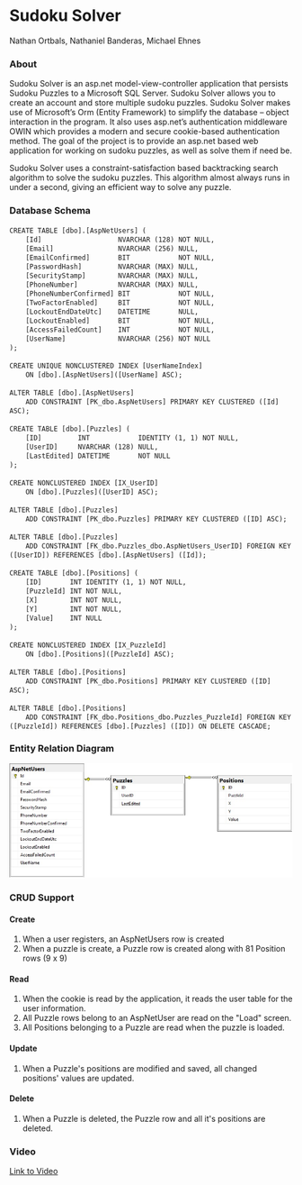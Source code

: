# Sudoku Solver
Nathan Ortbals, Nathaniel Banderas, Michael Ehnes

### About
Sudoku Solver is an asp.net model-view-controller application that persists Sudoku Puzzles to a Microsoft SQL Server. Sudoku Solver allows you to create an account and store multiple sudoku puzzles. Sudoku Solver makes use of Microsoft’s Orm (Entity Framework) to simplify the database – object interaction in the program. It also uses asp.net’s authentication middleware OWIN which provides a modern and secure cookie-based authentication method. The goal of the project is to provide an asp.net based web application for working on sudoku puzzles, as well as solve them if need be.

Sudoku Solver uses a constraint-satisfaction based backtracking search algorithm to solve the sudoku puzzles. This algorithm almost always runs in under a second, giving an efficient way to solve any puzzle.

### Database Schema
``` 
CREATE TABLE [dbo].[AspNetUsers] (
    [Id]                   NVARCHAR (128) NOT NULL,
    [Email]                NVARCHAR (256) NULL,
    [EmailConfirmed]       BIT            NOT NULL,
    [PasswordHash]         NVARCHAR (MAX) NULL,
    [SecurityStamp]        NVARCHAR (MAX) NULL,
    [PhoneNumber]          NVARCHAR (MAX) NULL,
    [PhoneNumberConfirmed] BIT            NOT NULL,
    [TwoFactorEnabled]     BIT            NOT NULL,
    [LockoutEndDateUtc]    DATETIME       NULL,
    [LockoutEnabled]       BIT            NOT NULL,
    [AccessFailedCount]    INT            NOT NULL,
    [UserName]             NVARCHAR (256) NOT NULL
);

CREATE UNIQUE NONCLUSTERED INDEX [UserNameIndex]
    ON [dbo].[AspNetUsers]([UserName] ASC);
    
ALTER TABLE [dbo].[AspNetUsers]
    ADD CONSTRAINT [PK_dbo.AspNetUsers] PRIMARY KEY CLUSTERED ([Id] ASC);
    
CREATE TABLE [dbo].[Puzzles] (
    [ID]         INT            IDENTITY (1, 1) NOT NULL,
    [UserID]     NVARCHAR (128) NULL,
    [LastEdited] DATETIME       NOT NULL
);

CREATE NONCLUSTERED INDEX [IX_UserID]
    ON [dbo].[Puzzles]([UserID] ASC);

ALTER TABLE [dbo].[Puzzles]
    ADD CONSTRAINT [PK_dbo.Puzzles] PRIMARY KEY CLUSTERED ([ID] ASC);

ALTER TABLE [dbo].[Puzzles]
    ADD CONSTRAINT [FK_dbo.Puzzles_dbo.AspNetUsers_UserID] FOREIGN KEY ([UserID]) REFERENCES [dbo].[AspNetUsers] ([Id]);
    
CREATE TABLE [dbo].[Positions] (
    [ID]       INT IDENTITY (1, 1) NOT NULL,
    [PuzzleId] INT NOT NULL,
    [X]        INT NOT NULL,
    [Y]        INT NOT NULL,
    [Value]    INT NULL
);

CREATE NONCLUSTERED INDEX [IX_PuzzleId]
    ON [dbo].[Positions]([PuzzleId] ASC);
    
ALTER TABLE [dbo].[Positions]
    ADD CONSTRAINT [PK_dbo.Positions] PRIMARY KEY CLUSTERED ([ID] ASC);

ALTER TABLE [dbo].[Positions]
    ADD CONSTRAINT [FK_dbo.Positions_dbo.Puzzles_PuzzleId] FOREIGN KEY ([PuzzleId]) REFERENCES [dbo].[Puzzles] ([ID]) ON DELETE CASCADE;
 ```
 
 ### Entity Relation Diagram
 ![Alt ERD](https://github.com/nathanortbals/SudokuSolver/blob/master/ERD.jpg)
 
 ### CRUD Support
 
 #### Create
 
 1. When a user registers, an AspNetUsers row is created
 2. When a puzzle is create, a Puzzle row is created along with 81 Position rows (9 x 9)
 
 #### Read
 
 1. When the cookie is read by the application, it reads the user table for the user information.
 2. All Puzzle rows belong to an AspNetUser are read on the "Load" screen.
 3. All Positions belonging to a Puzzle are read when the puzzle is loaded.
 
 #### Update
 
 1. When a Puzzle's positions are modified and saved, all changed positions' values are updated.
 
 #### Delete
 
 1. When a Puzzle is deleted, the Puzzle row and all it's positions are deleted.
 
 ### Video 
 
 [Link to Video](https://youtu.be/qgDYqHtlc88)

